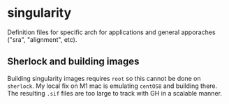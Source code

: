 # singularity

Definition files for specific arch for applications and 
general apporaches ("sra", "alignment", etc).

## Sherlock and building images

Building singularity images requires `root` so this cannot be done
on `sherlock`.
My local fix on M1 mac is emulating `centOS8` and building there.
The resulting `.sif` files are too large to track with GH in a 
scalable manner.


